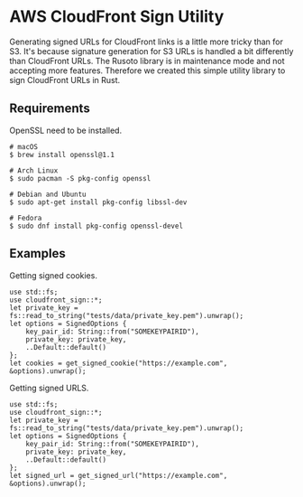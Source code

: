 # AWS CloudFront Sign Utility
Generating signed URLs for CloudFront links is a little more tricky than for S3. It's because signature generation for S3 URLs is handled a bit differently than CloudFront URLs. The Rusoto library is in maintenance mode and not accepting more features. Therefore we created this simple utility library to sign CloudFront URLs in Rust.

## Requirements
OpenSSL need to be installed. 

```
# macOS
$ brew install openssl@1.1

# Arch Linux
$ sudo pacman -S pkg-config openssl

# Debian and Ubuntu
$ sudo apt-get install pkg-config libssl-dev

# Fedora
$ sudo dnf install pkg-config openssl-devel
```


## Examples

Getting signed cookies.
```
use std::fs;
use cloudfront_sign::*;
let private_key = fs::read_to_string("tests/data/private_key.pem").unwrap();
let options = SignedOptions {
    key_pair_id: String::from("SOMEKEYPAIRID"),
    private_key: private_key,
    ..Default::default()
};
let cookies = get_signed_cookie("https://example.com", &options).unwrap();
```

Getting signed URLS.
```
use std::fs;
use cloudfront_sign::*;
let private_key = fs::read_to_string("tests/data/private_key.pem").unwrap();
let options = SignedOptions {
    key_pair_id: String::from("SOMEKEYPAIRID"),
    private_key: private_key,
    ..Default::default()
};
let signed_url = get_signed_url("https://example.com", &options).unwrap();
```